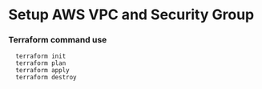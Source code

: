 # Setup AWS VPC and Security Group

### Terraform command use
```
  terraform init
  terraform plan
  terraform apply
  terraform destroy
```
